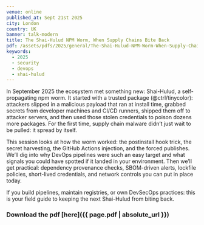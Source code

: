 ```yaml
---
venue: online
published_at: Sept 21st 2025
city: London
country: UK
banner: talk-modern
title: The Shai-Hulud NPM Worm, When Supply Chains Bite Back
pdf: /assets/pdfs/2025/general/The-Shai-Hulud-NPM-Worm-When-Supply-Chains-Bite-Back.pdf
keywords:
  - 2025
  - security
  - devops
  - shai-hulud
---
```

In September 2025 the ecosystem met something new: Shai-Hulud, a self-propagating npm worm. It started with a trusted package (@ctrl/tinycolor): attackers slipped in a malicious payload that ran at install time, grabbed secrets from developer machines and CI/CD runners, shipped them off to attacker servers, and then used those stolen credentials to poison dozens more packages. For the first time, supply chain malware didn’t just wait to be pulled: it spread by itself.

This session looks at how the worm worked: the postinstall hook trick, the secret harvesting, the GitHub Actions injection, and the forced publishes. We’ll dig into why DevOps pipelines were such an easy target and what signals you could have spotted if it landed in your environment. Then we’ll get practical: dependency provenance checks, SBOM-driven alerts, lockfile policies, short-lived credentials, and network controls you can put in place today.

If you build pipelines, maintain registries, or own DevSecOps practices: this is your field guide to keeping the next Shai-Hulud from biting back.

### Download the pdf [here]({{ page.pdf | absolute_url }})